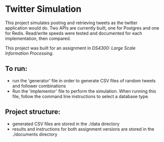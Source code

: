# Twitter Simulation
This project simulates posting and retrieving tweets as the twitter application would do.  Two APIs are currently built, one for Postgres and one for Redis.  Read/write speeds were tested and documented for each implementation, then compared.

This project was built for an assignment in *DS4300: Large Scale Information Processing*. 

## To run: 
- run the 'generator' file in order to generate CSV files of random tweets and follower combinations
- Run the 'implementor' file to perform the simulation.  When running this file, follow the command line instructions to select a database type.

##  Project structure:
- generated CSV files are stored in the ./data directory
- results and instructions for both assignment versions are stored in the ./documents directory
